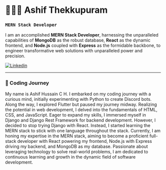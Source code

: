 # 👨🏻‍💻 Ashif Thekkupuram

### **`MERN Stack Developer`**

I am an accomplished **MERN Stack Developer**, harnessing the unparalleled capabilities of **MongoDB** as the robust database, **React** as the dynamic frontend, and **Node.js** coupled with **Express** as the formidable backbone, to engineer transformative web solutions with unparalleled power and precision.

<p align="left">
  <a href="https://www.linkedin.com/in/ashif-thekkupuram-87985818a/">
    <img alt="Linkedin" title="Linkedin" src="https://img.shields.io/badge/LinkedIn-0077B5?style=for-the-badge&logo=linkedin&logoColor=white"/></a>
  
</p>

___

### 🧗 Coding Journey
My name is Ashif Hussain C H. I embarked on my coding journey with a curious mind, initially experimenting with Python to create Discord bots. Along the way, I explored Flutter but paused my journey midway. Realizing the potential in web development, I delved into the fundamentals of HTML, CSS, and JavaScript. Eager to expand my skills, I immersed myself in Django and Django Rest Framework for backend development. However, I decided to stop trying Django with React. Instead, I started learning the MERN stack to stick with one language throughout the stack. Currently, I am honing my expertise in the MERN stack, aiming to become a proficient full-stack developer with React powering my frontend, Node.js with Express driving my backend, and MongoDB as my database. Passionate about leveraging technology to solve real-world problems, I am dedicated to continuous learning and growth in the dynamic field of software development.
